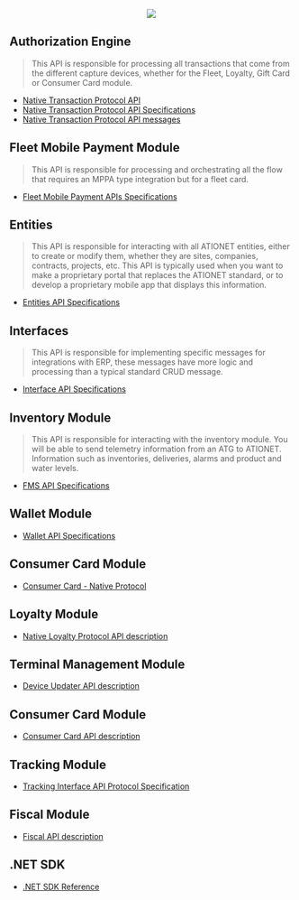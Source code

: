 <p align="center">
  <img src="https://github.com/Ationet/ationetdevconnect/raw/main/Content/Images/LogoDEVCONNECT300x317.png" />
</p>

## Authorization Engine
> This API is responsible for processing all transactions that come from the different capture devices,
> whether for the Fleet, Loyalty, Gift Card or Consumer Card module.

- [Native Transaction Protocol API](AN-Native_Protocol_Integration.md)
- [Native Transaction Protocol API Specifications](AN-Native_Transaction_Protocol-Spec.md)
- [Native Transaction Protocol API messages](AN-Native_Auth_Protocol_Messages.md)

## Fleet Mobile Payment Module
> This API is responsible for processing and orchestrating all the flow that requires an MPPA type integration but for a fleet card.

- [Fleet Mobile Payment APIs Specifications](FleetMobilePayment.md)

## Entities
> This API is responsible for interacting with all ATIONET entities, either to create or modify them, whether they are sites, companies, contracts, projects, etc.
> This API is typically used when you want to make a proprietary portal that replaces the ATIONET standard,
> or to develop a proprietary mobile app that displays this information.
- [Entities API Specifications](http://api.ationet.com/Help)

## Interfaces
> This API is responsible for implementing specific messages for integrations with ERP, these messages have more logic and processing than a typical standard CRUD message.
- [Interface API Specifications](AN-Native_Interface_Protocol-Spec.md)

## Inventory Module
> This API is responsible for interacting with the inventory module. You will be able to send telemetry information from an ATG to ATIONET.
> Information such as inventories, deliveries, alarms and product and water levels.
- [FMS API Specifications](AN-Native_Inventory_Protocol-Spec.md)

## Wallet Module 
- [Wallet API Specifications](AN-Native_Wallet_Protocol-Spec.md)

## Consumer Card Module
- [Consumer Card - Native Protocol](AN-Native_ConsumerCard.md)

## Loyalty Module
- [Native Loyalty Protocol API description](AN-Native_Loyalty_Protocol-Spec.md)

## Terminal Management Module
- [Device Updater API description](AN-Native_DeviceUpdater_Protocol-Spec.md)

## Consumer Card Module
- [Consumer Card API description](AN-Consumer_Card_API-Spec.md)

## Tracking Module
- [Tracking Interface API Protocol Specification](AN-Native-Tracking_Protocol-Spec.md)

## Fiscal Module
- [Fiscal API description](AN-Fiscal_API-Spec.md)

## .NET SDK
- [.NET SDK Reference](AN-SDK-Reference.md)

